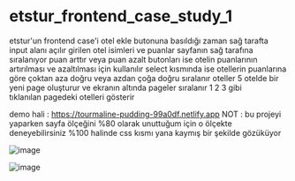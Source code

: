 # etstur_frontend_case_study_1
etstur'un frontend case'i
otel ekle butonuna basıldığı zaman sağ tarafta input alanı açılır
girilen otel isimleri ve puanlar sayfanın sağ tarafına sıralanıyor
puan arttır veya puan azalt butonları ise otelin puanlarının artırılması ve azaltılması için kullanılır
select kısmında ise otellerin puanlarına göre çoktan aza doğru veya azdan çoğa doğru sıralanır
oteller 5 otelde bir yeni page oluşturur ve ekranın altında pageler sıralanır 1 2 3 gibi  
tıklanılan pagedeki otelleri gösterir 

demo hali : https://tourmaline-pudding-99a0df.netlify.app
NOT : bu projeyi yaparken sayfa ölçeğini %80 olarak unuttuğum için o ölçekte deneyebilirsiniz %100 halinde css kısmı yana kaymış bir şekilde gözüküyor 
 



![image](https://user-images.githubusercontent.com/110103127/198336771-17045c22-3b4a-43a8-9e54-f72a3548439d.png)

![image](https://user-images.githubusercontent.com/110103127/198695603-32d979da-c19e-4c3b-91ec-8bdf72a4f5d8.png)

